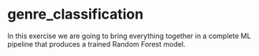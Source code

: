 # genre_classification
In this exercise we are going to bring everything together in a complete ML pipeline that produces a trained Random Forest model.
